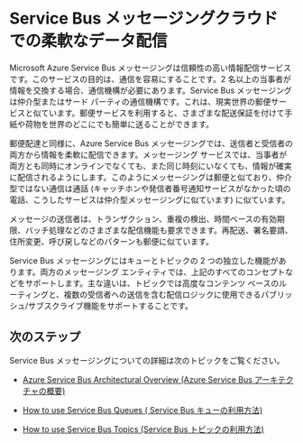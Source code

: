 <properties
	pageTitle="Service Bus メッセージングの概要 - Azure"
	description="Service Bus メッセージングクラウドでの柔軟なデータ配信"
	services="service-bus"
	documentationCenter=".net"
	authors="djrosanova"
	manager="timlt"
	editor="mattshel"/>

<tags
	ms.service="service-bus"
	ms.workload="tbd"
	ms.tgt_pltfrm="na"
	ms.devlang="multiple"
	ms.topic="article"
	ms.date="02/26/2015"
	ms.author="sethm"/>


# Service Bus メッセージングクラウドでの柔軟なデータ配信

Microsoft Azure Service Bus メッセージングは信頼性の高い情報配信サービスです。このサービスの目的は、通信を容易にすることです。2 名以上の当事者が情報を交換する場合、通信機構が必要にあります。Service Bus メッセージングは仲介型またはサード パーティの通信機構です。これは、現実世界の郵便サービスと似ています。郵便サービスを利用すると、さまざまな配送保証を付けて手紙や荷物を世界のどこにでも簡単に送ることができます。

郵便配達と同様に、Azure Service Bus メッセージングでは、送信者と受信者の両方から情報を柔軟に配信できます。メッセージング サービスでは、当事者が両方とも同時にオンラインでなくても、また同じ時刻にいなくても、情報が確実に配信されるようにします。このようにメッセージングは郵便と似ており、仲介型ではない通信は通話 (キャッチホンや発信者番号通知サービスがなかった頃の電話、こうしたサービスは仲介型メッセージングに似ています) に似ています。

メッセージの送信者は、トランザクション、重複の検出、時間ベースの有効期限、バッチ処理などのさまざまな配信機能も要求できます。再配送、署名要請、住所変更、呼び戻しなどのパターンも郵便に似ています。

Service Bus メッセージングにはキューとトピックの 2 つの独立した機能があります。両方のメッセージング エンティティでは、上記のすべてのコンセプトなどをサポートします。主な違いは、トピックでは高度なコンテンツ ベースのルーティングと、複数の受信者への送信を含む配信ロジックに使用できるパブリッシュ/サブスクライブ機能をサポートすることです。

## 次のステップ

Service Bus メッセージングについての詳細は次のトピックをご覧ください。

- [Azure Service Bus Architectural Overview (Azure Service Bus アーキテクチャの概要)](fundamentals-service-bus-hybrid-solutions.md)

- [How to use Service Bus Queues ( Service Bus キューの利用方法)](service-bus-dotnet-how-to-use-queues.md)

- [How to use Service Bus Topics (Service Bus トピックの利用方法)](service-bus-dotnet-how-to-use-topics-subscriptions.md)

<!--HONumber=47-->
 